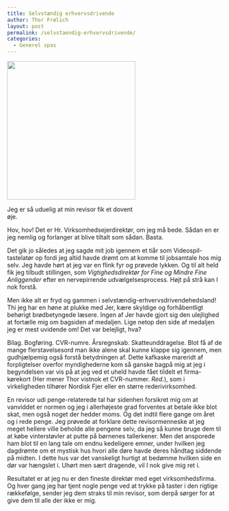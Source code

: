```yaml
---
title: Selvstændig erhvervsdrivende
author: Thor Frølich
layout: post
permalink: /selvstaendig-erhvervsdrivende/
categories:
  - Generel spas
---
```

<div id="attachment_603" class="wp-caption alignleft" style="width: 310px">
  <a href="http://www.abekat.net/wp-content/images/revisor.jpg"><img class="size-full wp-image-603" title="revisor" src="http://www.abekat.net/wp-content/images/revisor.jpg" alt="" width="300" height="323" /></a><p class="wp-caption-text">
    Jeg er så uduelig at min revisor fik et dovent øje.
  </p>
</div>

Hov, hov! Det er Hr. Virksomhedsejerdirektør, om jeg må bede. Sådan en er jeg nemlig og forlanger at blive tiltalt som sådan. Basta.

Det gik jo således at jeg sagde mit job igennem et tiår som Videospil-tastelatør op fordi jeg altid havde drømt om at komme til jobsamtale hos mig selv. Jeg havde hørt at jeg var en flink fyr og prøvede lykken. Og til alt held fik jeg tilbudt stillingen, som *Vigtighedsdirektør for Fine og Mindre Fine Anliggender* efter en nervepirrende udvælgelsesprocess. Højt på strå kan I nok forstå.

Men ikke alt er fryd og gammen i selvstændig-erhvervsdrivendehedsland! Thi jeg har en høne at plukke med Jer, kære skyldige og forhåbentligt behørigt brødbetyngede læsere. Ingen af Jer havde gjort sig den ulejlighed at fortælle mig om bagsiden af medaljen. Lige netop den side af medaljen jeg er mest uvidende om! Det var belejligt, hva?<!--more-->

Bilag. Bogføring. CVR-numre. Årsregnskab. Skatteunddragelse. Blot få af de mange flerstavelsesord man ikke alene skal kunne klappe sig igennem, men gudhjælpemig også forstå betydningen af. Dette kafkaske mareridt af forpligtelser overfor myndighederne kom så ganske bagpå mig at jeg i begyndelsen var vis på at jeg ved et uheld havde fået tildelt et firma-kørekort (Her mener Thor vistnok et CVR-nummer. *Red.*), som i virkeligheden tilhører Nordisk Fjer eller en større rederivirksomhed.

En revisor udi penge-relaterede tal har sidenhen forsikret mig om at vanviddet er normen og jeg i allerhøjeste grad forventes at betale ikke blot skat, men også noget der hedder moms. Og det indtil flere gange om året og i rede penge. Jeg prøvede at forklare dette revisormenneske at jeg meget hellere ville beholde alle pengene selv, da jeg så kunne bruge dem til at købe vinterstøvler at putte på børnenes tallerkener. Men det ansporede ham blot til en lang tale om endnu kedeligere emner, under hvilken jeg dagdrømte om et mystisk hus hvori alle døre havde deres håndtag siddende på midten. I dette hus var det vanskeligt hurtigt at bedømme hvilken side en dør var hængslet i. Uhørt men sært dragende, vil I nok give mig ret i.

Resultatet er at jeg nu er den fineste direktør med eget virksomhedsfirma. Og hver gang jeg har tjent nogle penge ved at trykke på taster i den rigtige rækkefølge, sender jeg dem straks til min revisor, som derpå sørger for at give dem til alle der ikke er mig.